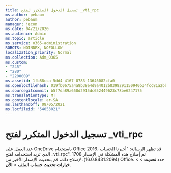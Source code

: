 ```yaml
---
title: تسجيل الدخول المتكرر لفتح _vti_rpc
ms.author: pebaum
author: pebaum
manager: jecon
ms.date: 04/21/2020
ms.audience: Admin
ms.topic: article
ms.service: o365-administration
ROBOTS: NOINDEX, NOFOLLOW
localization_priority: Normal
ms.collection: Adm_O365
ms.custom:
- "245"
- "280"
- "2200009"
ms.assetid: 1fb88cca-5dd4-4167-8783-13646082cfa0
ms.openlocfilehash: 019fb0675a4a8b38e4d9a4012b8398291150940b34fcc81a2bbf96942d3fa9ec
ms.sourcegitcommit: b5f7da89a650d2915dc652449623c78be6247175
ms.translationtype: MT
ms.contentlocale: ar-SA
ms.lasthandoff: 08/05/2021
ms.locfileid: "54053021"
---
```

# <a name="repeated-login-to-open-_vti_rpc"></a>تسجيل الدخول المتكرر لفتح _vti_rpc

عند العمل على OneDrive باستخدام Office 2016، قد تظهر الرسالة: "أخبرنا الحساب الذي تريد استخدامه لفتح _vti_rpc". تم إصلاح هذه المشكلة في الإصدار 1708 (16.0.8431.2094). لإصلاح ذلك، قم بتحديث الإصدار الأخير من Office. حدد **تحديث** \>  \> **خيارات تحديث حساب الملف** \> **الآن**.
  
